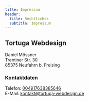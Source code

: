```yaml
---
title: Impressum
header:
  title: Rechtliches
  subtitle: Impressum
---
```

## Tortuga Webdesign

Daniel Mössner  
Trentiner Str. 30  
85375 Neufahrn b. Freising

### Kontaktdaten

Telefon: [004917638385646](tel:004917638385646)  
E-Mail: [kontakt@tortuga-webdesign.de](mailto:kontakt@tortuga-webdesign.de)